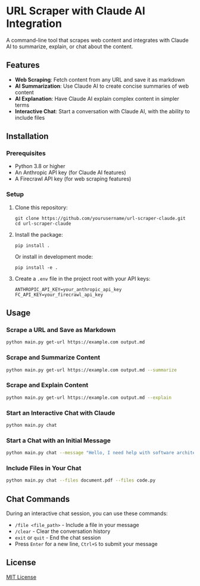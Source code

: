 # URL Scraper with Claude AI Integration

A command-line tool that scrapes web content and integrates with Claude AI to summarize, explain, or chat about the content.

## Features

- **Web Scraping**: Fetch content from any URL and save it as markdown
- **AI Summarization**: Use Claude AI to create concise summaries of web content
- **AI Explanation**: Have Claude AI explain complex content in simpler terms
- **Interactive Chat**: Start a conversation with Claude AI, with the ability to include files

## Installation

### Prerequisites

- Python 3.8 or higher
- An Anthropic API key (for Claude AI features)
- A Firecrawl API key (for web scraping features)

### Setup

1. Clone this repository:
   ```
   git clone https://github.com/yourusername/url-scraper-claude.git
   cd url-scraper-claude
   ```

2. Install the package:
   ```
   pip install .
   ```

   Or install in development mode:
   ```
   pip install -e .
   ```

3. Create a `.env` file in the project root with your API keys:
   ```
   ANTHROPIC_API_KEY=your_anthropic_api_key
   FC_API_KEY=your_firecrawl_api_key
   ```

## Usage

### Scrape a URL and Save as Markdown

```bash
python main.py get-url https://example.com output.md
```

### Scrape and Summarize Content

```bash
python main.py get-url https://example.com output.md --summarize
```

### Scrape and Explain Content

```bash
python main.py get-url https://example.com output.md --explain
```

### Start an Interactive Chat with Claude

```bash
python main.py chat
```

### Start a Chat with an Initial Message

```bash
python main.py chat --message "Hello, I need help with software architecture"
```

### Include Files in Your Chat

```bash
python main.py chat --files document.pdf --files code.py
```

## Chat Commands

During an interactive chat session, you can use these commands:

- `/file <file_path>` - Include a file in your message
- `/clear` - Clear the conversation history
- `exit` or `quit` - End the chat session
- Press `Enter` for a new line, `Ctrl+S` to submit your message

## License

[MIT License](LICENSE)
